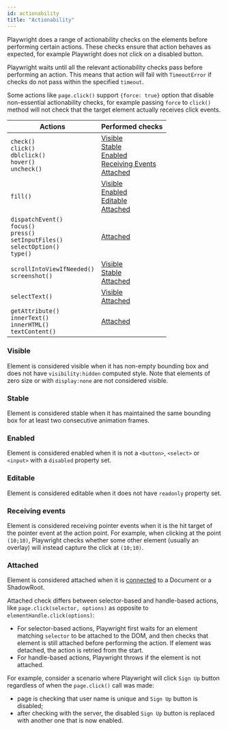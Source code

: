 ```yaml
---
id: actionability
title: "Actionability"
---
```



Playwright does a range of actionability checks on the elements before performing certain actions. These checks ensure that action behaves as expected, for example Playwright does not click on a disabled button.

Playwright waits until all the relevant actionability checks pass before performing an action. This means that action will fail with `TimeoutError` if checks do not pass within the specified `timeout`.

Some actions like `page.click()` support `{force: true}` option that disable non-essential actionability checks, for example passing `force` to `click()` method will not check that the target element actually receives click events.

| Actions | Performed checks |
| ------ | ------- |
| `check()`<br/>`click()`<br/>`dblclick()`<br/>`hover()`<br/>`uncheck()` | [Visible]<br/>[Stable]<br/>[Enabled]<br/>[Receiving Events]<br/>[Attached] |
| `fill()` | [Visible]<br/>[Enabled]<br/>[Editable]<br/>[Attached] |
| `dispatchEvent()`<br/>`focus()`<br/>`press()`<br/>`setInputFiles()`<br/>`selectOption()`<br/>`type()` | [Attached] |
| `scrollIntoViewIfNeeded()`<br/>`screenshot()` | [Visible]<br/>[Stable]<br/>[Attached] |
| `selectText()` | [Visible]<br/>[Attached] |
| `getAttribute()`<br/>`innerText()`<br/>`innerHTML()`<br/>`textContent()` | [Attached] |

### Visible

Element is considered visible when it has non-empty bounding box and does not have `visibility:hidden` computed style. Note that elements of zero size or with `display:none` are not considered visible.

### Stable

Element is considered stable when it has maintained the same bounding box for at least two consecutive animation frames.

### Enabled

Element is considered enabled when it is not a `<button>`, `<select>` or `<input>` with a `disabled` property set.

### Editable

Element is considered editable when it does not have `readonly` property set.

### Receiving events

Element is considered receiving pointer events when it is the hit target of the pointer event at the action point. For example, when clicking at the point `(10;10)`, Playwright checks whether some other element (usually an overlay) will instead capture the click at `(10;10)`.

### Attached

Element is considered attached when it is [connected](https://developer.mozilla.org/en-US/docs/Web/API/Node/isConnected) to a Document or a ShadowRoot.

Attached check differs between selector-based and handle-based actions, like `page.click(selector, options)` as opposite to `elementHandle.click(options)`:
- For selector-based actions, Playwright first waits for an element matching `selector` to be attached to the DOM, and then checks that element is still attached before performing the action. If element was detached, the action is retried from the start.
- For handle-based actions, Playwright throws if the element is not attached.

For example, consider a scenario where Playwright will click `Sign Up` button regardless of when the `page.click()` call was made:
- page is checking that user name is unique and `Sign Up` button is disabled;
- after checking with the server, the disabled `Sign Up` button is replaced with another one that is now enabled.

[Visible]: #visible "Visible"
[Stable]: #stable "Stable"
[Enabled]: #enabled "Enabled"
[Editable]: #editable "Editable"
[Receiving Events]: #receiving-events "Receiving Events"
[Attached]: #attached "Attached"
